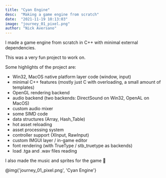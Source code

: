```yaml
---
title: "Cyan Engine"
desc:  "Making a game engine from scratch"
date:  "2021-11-19 10:13:03"
image: "journey_01_pixel.png"
author: "Nick Aversano"
---
```


I made a game engine from scratch in C++ with minimal external dependencies.

This was a very fun project to work on.

Some highlights of the project are:
- Win32, MacOS native platform layer code (window, input)
- minimal C++ features (mostly just C with overloading, a small amount of templates)
- OpenGL rendering backend
- audio backend (two backends: DirectSound on Win32, OpenAL on MacOS)
- custom audio mixer
- some SIMD code
- data structures (Array, Hash_Table)
- hot asset reloading
- asset processing system
- controller support (XInput, RawInput)
- custom IMGUI layer / in-game editor
- font rendering (with TrueType / stb_truetype as backends)
- load .tga and .wav files reading

I also made the music and sprites for the game 🙂

@img{'journey_01_pixel.png', 'Cyan Engine'}
